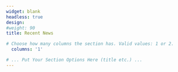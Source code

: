 ```yaml
---
widget: blank
headless: true
design:
#weight: 90
title: Recent News

# Choose how many columns the section has. Valid values: 1 or 2.
  columns: '1'

# ... Put Your Section Options Here (title etc.) ...
---
```

